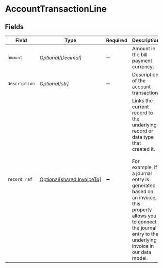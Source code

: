 # AccountTransactionLine


## Fields

| Field                                                                                                                                                                                                                                                   | Type                                                                                                                                                                                                                                                    | Required                                                                                                                                                                                                                                                | Description                                                                                                                                                                                                                                             |
| ------------------------------------------------------------------------------------------------------------------------------------------------------------------------------------------------------------------------------------------------------- | ------------------------------------------------------------------------------------------------------------------------------------------------------------------------------------------------------------------------------------------------------- | ------------------------------------------------------------------------------------------------------------------------------------------------------------------------------------------------------------------------------------------------------- | ------------------------------------------------------------------------------------------------------------------------------------------------------------------------------------------------------------------------------------------------------- |
| `amount`                                                                                                                                                                                                                                                | *Optional[Decimal]*                                                                                                                                                                                                                                     | :heavy_minus_sign:                                                                                                                                                                                                                                      | Amount in the bill payment currency.                                                                                                                                                                                                                    |
| `description`                                                                                                                                                                                                                                           | *Optional[str]*                                                                                                                                                                                                                                         | :heavy_minus_sign:                                                                                                                                                                                                                                      | Description of the account transaction.                                                                                                                                                                                                                 |
| `record_ref`                                                                                                                                                                                                                                            | [Optional[shared.InvoiceTo]](undefined/models/shared/invoiceto.md)                                                                                                                                                                                      | :heavy_minus_sign:                                                                                                                                                                                                                                      | Links the current record to the underlying record or data type that created it. <br/><br/>For example, if a journal entry is generated based on an invoice, this property allows you to connect the journal entry to the underlying invoice in our data model.  |